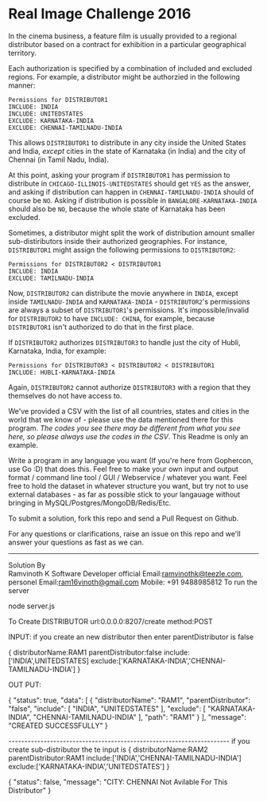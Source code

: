 # Real Image Challenge 2016

In the cinema business, a feature film is usually provided to a regional distributor based on a contract for exhibition in a particular geographical territory.

Each authorization is specified by a combination of included and excluded regions. For example, a distributor might be authorzied in the following manner:
```
Permissions for DISTRIBUTOR1
INCLUDE: INDIA
INCLUDE: UNITEDSTATES
EXCLUDE: KARNATAKA-INDIA
EXCLUDE: CHENNAI-TAMILNADU-INDIA
```
This allows `DISTRIBUTOR1` to distribute in any city inside the United States and India, *except* cities in the state of Karnataka (in India) and the city of Chennai (in Tamil Nadu, India).

At this point, asking your program if `DISTRIBUTOR1` has permission to distribute in `CHICAGO-ILLINOIS-UNITEDSTATES` should get `YES` as the answer, and asking if distribution can happen in `CHENNAI-TAMILNADU-INDIA` should of course be `NO`. Asking if distribution is possible in `BANGALORE-KARNATAKA-INDIA` should also be `NO`, because the whole state of Karnataka has been excluded.

Sometimes, a distributor might split the work of distribution amount smaller sub-distiributors inside their authorized geographies. For instance, `DISTRIBUTOR1` might assign the following permissions to `DISTRIBUTOR2`:

```
Permissions for DISTRIBUTOR2 < DISTRIBUTOR1
INCLUDE: INDIA
EXCLUDE: TAMILNADU-INDIA
```
Now, `DISTRIBUTOR2` can distribute the movie anywhere in `INDIA`, except inside `TAMILNADU-INDIA` and `KARNATAKA-INDIA` - `DISTRIBUTOR2`'s permissions are always a subset of `DISTRIBUTOR1`'s permissions. It's impossible/invalid for `DISTRIBUTOR2` to have `INCLUDE: CHINA`, for example, because `DISTRIBUTOR1` isn't authorized to do that in the first place. 

If `DISTRIBUTOR2` authorizes `DISTRIBUTOR3` to handle just the city of Hubli, Karnataka, India, for example:
```
Permissions for DISTRIBUTOR3 < DISTRIBUTOR2 < DISTRIBUTOR1
INCLUDE: HUBLI-KARNATAKA-INDIA
```
Again, `DISTRIBUTOR2` cannot authorize `DISTRIBUTOR3` with a region that they themselves do not have access to. 

We've provided a CSV with the list of all countries, states and cities in the world that we know of - please use the data mentioned there for this program. *The codes you see there may be different from what you see here, so please always use the codes in the CSV*. This Readme is only an example. 

Write a program in any language you want (If you're here from Gophercon, use Go :D) that does this. Feel free to make your own input and output format / command line tool / GUI / Webservice / whatever you want. Feel free to hold the dataset in whatever structure you want, but try not to use external databases - as far as possible stick to your langauage without bringing in MySQL/Postgres/MongoDB/Redis/Etc.

To submit a solution, fork this repo and send a Pull Request on Github. 

For any questions or clarifications, raise an issue on this repo and we'll answer your questions as fast as we can.


_______________________________________________________________________________________________

Solution By \
Ramvinoth K
Software Developer
official Email:ramvinothk@teezle.com,
personel Email:ram16vinoth@gmail.com
Mobile: +91 9488985812
To run the server

node server.js

To Create DISTRIBUTOR
url:0.0.0.0:8207/create
method:POST

INPUT:
if you create an new distributor then enter parentDistributor is false

{
distributorName:RAM1
parentDistributor:false
include:['INDIA',UNITEDSTATES]
exclude:['KARNATAKA-INDIA','CHENNAI-TAMILNADU-INDIA']
}

OUT PUT:

{
  "status": true,
  "data": [
    {
      "distributorName": "RAM1",
      "parentDistributor": "false",
      "include": [
        "INDIA",
        "UNITEDSTATES"
      ],
      "exclude": [
        "KARNATAKA-INDIA",
        "CHENNAI-TAMILNADU-INDIA"
      ],
      "path": "RAM1"
    }
  ],
  "message": "CREATED SUCCESSFULLY"
}

*---------------------------------------------------------------------*
if you create sub-distributor the te input is
{
distributorName:RAM2
parentDistributor:RAM1
include:['INDIA','CHENNAI-TAMILNADU-INDIA']
exclude:['KARNATAKA-INDIA','UNITEDSTATES']
}

{
  "status": false,
  "message": "CITY: CHENNAI Not Avilable For This Distributor"
}

